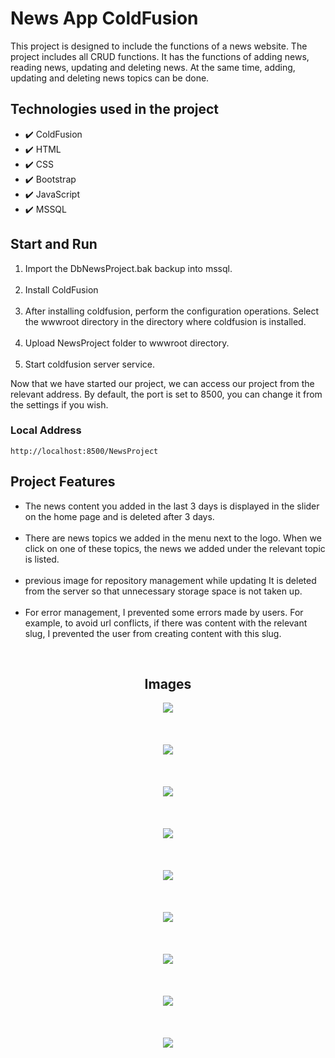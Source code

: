 <h1>News App ColdFusion</h1>

<p>This project is designed to include the functions of a news website. The project includes all CRUD functions.
   It has the functions of adding news, reading news, updating and deleting news. At the same time, adding, updating and deleting news topics
   can be done.</p>

<h2>Technologies used in the project</h2>
<ul>
  <li>✔️ ColdFusion</li>
  <li>✔️ HTML</li>
  <li>✔️ CSS</li>
  <li>✔️ Bootstrap</li>
  <li>✔️ JavaScript</li>
  <li>✔️ MSSQL</li>
</ul>

<h2>Start and Run</h2>
<ol>
  <li>Import the DbNewsProject.bak backup into mssql.</li>
  <br/>
  <li>Install ColdFusion</li>
  <br/>
  <li>After installing coldfusion, perform the configuration operations. Select the wwwroot directory in the directory where coldfusion is installed.</li>
  <br/>
  <li>Upload NewsProject folder to wwwroot directory.</li> 
  <br/>
  <li>Start coldfusion server service.</li>
</ol>

<p>Now that we have started our project, we can access our project from the relevant address. By default, the port is set to 8500, you can change it from the settings if you wish.</p>
<h3>Local Address</h3>

```
http://localhost:8500/NewsProject

```
<h2>Project Features</h2>
<ul>
<li>The news content you added in the last 3 days is displayed in the slider on the home page and is deleted after 3 days.</li>
<br/>
<li>There are news topics we added in the menu next to the logo. When we click on one of these topics, the news we added under the relevant topic is listed.</li>
<br/>
<li>previous image for repository management while updating It is deleted from the server so that unnecessary storage space is not taken up.</li>
<br/>
<li>For error management, I prevented some errors made by users. For example, to avoid url conflicts, if there was content with the relevant slug, I prevented the user from creating content with this slug.</li>
</ul>

<br/>

<div align="center">
   
<h2>Images</h2>
<img src="images/1.JPG"/>   
<br/> <br/> <br/> <br/> 
<img src="images/2.JPG"/>   
<br/> <br/> <br/> <br/> 
<img src="images/3.JPG"/>  
<br/> <br/> <br/> <br/> 
<img src="images/4.JPG"/>  
<br/> <br/> <br/> <br/> 
<img src="images/5.JPG"/>
<br/> <br/> <br/> <br/> 
<img src="images/6.JPG"/>
<br/> <br/> <br/> <br/> 
<img src="images/7.JPG"/>
<br/> <br/> <br/> <br/> 
<img src="images/8.JPG"/>
<br/> <br/> <br/> <br/> 
<img src="images/9.JPG"/>  
<br/> <br/> <br/> <br/> 
   
</div>
